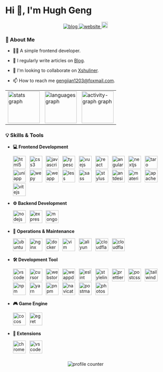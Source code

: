 # Hi 👋, I'm Hugh Geng

<div align="center">
  <a href="https://www.orz2.online/projects/gengjian1203/" target="_blank">
    <img src="https://img.shields.io/badge/Blog-v2.0.0-blue.svg" alt="blog"  />
  </a>
  <a href="https://orz2.online/" target="_blank">
    <img src="https://img.shields.io/badge/Website-Xshuliner-green.svg" alt="website"  />
  </a>
  <a href="mailto:agjgj187076081@gmail.com" target="_blank">
    <img src="https://img.shields.io/static/v1?message=Gmail&logo=gmail&label=&color=D14836&logoColor=white&labelColor=&style=for-the-badge" height="20" alt="gmail"  />
  </a>
</div>

### 🌟 About Me

- 👨‍💻 A simple frontend developer.

- 📝 I regularly write articles on [Blog](https://orz2.online/projects/gengjian1203/).

- 👯 I'm looking to collaborate on [Xshuliner](https://orz2.online/).

- 📫 How to reach me [gengjian1203@foxmail.com](mailto:gengjian1203@foxmail.com).

<div align="center">
  <table border="0" cellpadding="0">
    <tr>
      <td>
        <img src="https://github-readme-stats.vercel.app/api?username=gengjian1203&hide_title=false&hide_rank=false&show_icons=true&include_all_commits=true&count_private=true&disable_animations=false&theme=dracula&locale=en&hide_border=false&order=1" height="100" alt="stats graph" />
      </td>
      <td>
        <img src="https://github-readme-stats.vercel.app/api/top-langs?username=gengjian1203&locale=en&hide_title=false&layout=compact&card_width=320&langs_count=5&theme=dracula&hide_border=false&order=2" height="100" alt="languages graph" />
      </td>
      <td>
        <img src="https://github-readme-activity-graph.vercel.app/graph?username=gengjian1203&radius=16&theme=react&area=true&order=5" height="100" alt="activity-graph graph" />
      </td>
    </tr>
  </table>
</div>

### 💡 Skills & Tools

- **💻 Frontend Development**

  <div align="left">
    <img src="https://cdn.jsdelivr.net/gh/gengjian1203/oss@master/Icons/html5/html5-original-wordmark.svg" width="40" alt="html5" title="html5" /> 
    &nbsp;
    <img src="https://cdn.jsdelivr.net/gh/gengjian1203/oss@master/Icons/css3/css3-original-wordmark.svg" width="40" alt="css3" title="css3" /> 
    &nbsp;
    <img src="https://cdn.jsdelivr.net/gh/gengjian1203/oss@master/Icons/javascript/javascript-original.svg" width="40" alt="javascript" title="javascript" /> 
    &nbsp;
    <img src="https://cdn.jsdelivr.net/gh/gengjian1203/oss@master/Icons/typescript/typescript-original.svg" width="40" alt="typescript" title="typescript" /> 
    &nbsp;
    <img src="https://cdn.jsdelivr.net/gh/gengjian1203/oss@master/Icons/vuejs/vuejs-original-wordmark.svg" width="40" alt="vuejs" title="vuejs" /> 
    &nbsp;
    <img src="https://cdn.jsdelivr.net/gh/gengjian1203/oss@master/Icons/react/react-original-wordmark.svg" width="40" alt="react" title="react" /> 
    &nbsp;
    <img src="https://cdn.jsdelivr.net/gh/gengjian1203/oss@master/Icons/angular/angular-original.svg" width="40" alt="angular" title="angular" /> 
    &nbsp;
    <img src="https://cdn.jsdelivr.net/gh/gengjian1203/oss@master/Icons/nextjs/nextjs-original-wordmark.svg" width="40" alt="nextjs" title="nextjs" /> 
    &nbsp;
    <img src="https://cdn.jsdelivr.net/gh/gengjian1203/oss@master/Icons/taro/taro-original.svg" width="40" alt="taro" title="taro" /> 
    &nbsp;
    <img src="https://cdn.jsdelivr.net/gh/gengjian1203/oss@master/Icons/uniapp/uniapp-original.svg" width="40" alt="uniapp" title="uniapp" /> 
    &nbsp;
    <img src="https://cdn.jsdelivr.net/gh/gengjian1203/oss@master/Icons/wepy/wepy-original.svg" width="40" alt="wepy" title="wepy" /> 
    &nbsp;
    <img src="https://cdn.jsdelivr.net/gh/gengjian1203/oss@master/Icons/weapp/weapp-original.svg" width="40" alt="weapp" title="weapp" /> 
    &nbsp;
    <img src="https://cdn.jsdelivr.net/gh/gengjian1203/oss@master/Icons/less/less-plain-wordmark.svg" width="40" alt="less" title="less" /> 
    &nbsp;
    <img src="https://cdn.jsdelivr.net/gh/gengjian1203/oss@master/Icons/sass/sass-original.svg" width="40" alt="sass" title="sass" /> 
    &nbsp;
    <img src="https://cdn.jsdelivr.net/gh/gengjian1203/oss@master/Icons/stylus/stylus-original.svg" width="40" alt="stylus" title="stylus" /> 
    &nbsp;
    <img src="https://cdn.jsdelivr.net/gh/gengjian1203/oss@master/Icons/antdesign/antdesign-original.svg" width="40" alt="antdesign" title="antdesign" /> 
    &nbsp;
    <img src="https://cdn.jsdelivr.net/gh/gengjian1203/oss@master/Icons/materialui/materialui-original.svg" width="40" alt="materialui" title="materialui" /> 
    &nbsp;
    <img src="https://cdn.jsdelivr.net/gh/gengjian1203/oss@master/Icons/apacheecharts/apacheecharts-original.svg" width="40" alt="apacheecharts" title="apacheecharts" /> 
    &nbsp;
    <img src="https://cdn.jsdelivr.net/gh/gengjian1203/oss@master/Icons/vitejs/vitejs-original.svg" width="40" alt="vitejs" title="vitejs" /> 
  </div>

- **⚙️ Backend Development**

  <div align="left">
    <img src="https://cdn.jsdelivr.net/gh/gengjian1203/oss@master/Icons/nodejs/nodejs-original-wordmark.svg" width="40" alt="nodejs" title="nodejs" /> 
    &nbsp;
    <img src="https://cdn.jsdelivr.net/gh/gengjian1203/oss@master/Icons/express/express-original-wordmark.svg" width="40" alt="express" title="express" /> 
    &nbsp;
    <img src="https://cdn.jsdelivr.net/gh/gengjian1203/oss@master/Icons/mongodb/mongodb-original-wordmark.svg" width="40" alt="mongodb" title="mongodb" /> 
  </div>

- **🚀 Operations & Maintenance**

  <div align="left">
    <img src="https://cdn.jsdelivr.net/gh/gengjian1203/oss@master/Icons/ubuntu/ubuntu-icon-original.svg" width="40" alt="ubuntu" title="ubuntu" /> 
    &nbsp;
    <img src="https://cdn.jsdelivr.net/gh/gengjian1203/oss@master/Icons/nginx/nginx-original.svg" width="40" alt="nginx" title="nginx" /> 
    &nbsp;
    <img src="https://cdn.jsdelivr.net/gh/gengjian1203/oss@master/Icons/docker/docker-original-wordmark.svg" width="40" alt="docker" title="docker" /> 
    &nbsp;
    <img src="https://cdn.jsdelivr.net/gh/gengjian1203/oss@master/Icons/vim/vim-original.svg" width="40" alt="vim" title="vim" /> 
    &nbsp;
    <img src="https://cdn.jsdelivr.net/gh/gengjian1203/oss@master/Icons/aliyun/aliyun-original.svg" width="40" alt="aliyun" title="aliyun" /> 
    &nbsp;
    <img src="https://cdn.jsdelivr.net/gh/gengjian1203/oss@master/Icons/cloudflare/cloudflare-original-wordmark.svg" width="40" alt="cloudflare" title="cloudflare" /> 
    &nbsp;
    <img src="https://cdn.jsdelivr.net/gh/gengjian1203/oss@master/Icons/cloudflareworkers/cloudflareworkers-original-wordmark.svg" width="40" alt="cloudflareworkers" title="cloudflareworkers" /> 
  </div>

- **🛠️ Development Tool**

  <div align="left">
    <img src="https://cdn.jsdelivr.net/gh/gengjian1203/oss@master/Icons/vscode/vscode-original.svg" width="40" alt="vscode" title="vscode" /> 
    &nbsp;
    <img src="https://cdn.jsdelivr.net/gh/gengjian1203/oss@master/Icons/cursor/cursor-original.svg" width="40" alt="cursor" title="cursor" /> 
    &nbsp;
    <img src="https://cdn.jsdelivr.net/gh/gengjian1203/oss@master/Icons/webstorm/webstorm-original.svg" width="40" alt="webstorm" title="webstorm" /> 
    &nbsp;
    <img src="https://cdn.jsdelivr.net/gh/gengjian1203/oss@master/Icons/weappdevtool/weappdevtool-original.svg" width="40" alt="weappdevtool" title="weappdevtool" /> 
    &nbsp;
    <img src="https://cdn.jsdelivr.net/gh/gengjian1203/oss@master/Icons/eslint/eslint-original.svg" width="40" alt="eslint" title="eslint" /> 
    &nbsp;
    <img src="https://cdn.jsdelivr.net/gh/gengjian1203/oss@master/Icons/stylelint/stylelint-original.svg" width="40" alt="stylelint" title="stylelint" /> 
    &nbsp;
    <img src="https://cdn.jsdelivr.net/gh/gengjian1203/oss@master/Icons/prettier/prettier-original.svg" width="40" alt="prettier" title="prettier" /> 
    &nbsp;
    <img src="https://cdn.jsdelivr.net/gh/gengjian1203/oss@master/Icons/postcss/postcss-original.svg" width="40" alt="postcss" title="postcss" /> 
    &nbsp;
    <img src="https://cdn.jsdelivr.net/gh/gengjian1203/oss@master/Icons/tailwindcss/tailwindcss-original.svg" width="40" alt="tailwindcss" title="tailwindcss" /> 
    &nbsp;
    <img src="https://cdn.jsdelivr.net/gh/gengjian1203/oss@master/Icons/npm/npm-original-wordmark.svg" width="40" alt="npm" title="npm" /> 
    &nbsp;
    <img src="https://cdn.jsdelivr.net/gh/gengjian1203/oss@master/Icons/yarn/yarn-original-wordmark.svg" width="40" alt="yarn" title="yarn" /> 
    &nbsp;
    <img src="https://cdn.jsdelivr.net/gh/gengjian1203/oss@master/Icons/pnpm/pnpm-original-wordmark.svg" width="40" alt="pnpm" title="pnpm" /> 
    &nbsp;
    <img src="https://cdn.jsdelivr.net/gh/gengjian1203/oss@master/Icons/navicat/navicat-original.svg" width="40" alt="navicat" title="navicat" /> 
    &nbsp;
    <img src="https://cdn.jsdelivr.net/gh/gengjian1203/oss@master/Icons/postman/postman-original.svg" width="40" alt="postman" title="postman" /> 
    &nbsp;
    <img src="https://cdn.jsdelivr.net/gh/gengjian1203/oss@master/Icons/photoshop/photoshop-original.svg" width="40" alt="photoshop" title="photoshop" /> 
  </div>

- **🎮 Game Engine**

  <div align="left">
    <img src="https://cdn.jsdelivr.net/gh/gengjian1203/oss@master/Icons/cocos/cocos-original.svg" width="40" alt="cocos" title="cocos" /> 
    &nbsp;
    <img src="https://cdn.jsdelivr.net/gh/gengjian1203/oss@master/Icons/egret/egret-original.svg" width="40" alt="egret" title="egret" /> 
  </div>

- **🧩 Extensions**

  <div align="left">
    <img src="https://cdn.jsdelivr.net/gh/gengjian1203/oss@master/Icons/chromeextensions/chromeextensions-original.svg" width="40" alt="chromeextensions" title="chromeextensions" /> 
    &nbsp;
    <img src="https://cdn.jsdelivr.net/gh/gengjian1203/oss@master/Icons/vscodeextensions/vscodeextensions-original.svg" width="40" alt="vscodeextensions" title="vscodeextensions" /> 
  </div>

###

<div align="center">
  <img src="https://profile-counter.glitch.me/gengjian1203/count.svg" alt="profile counter" />
</div>
